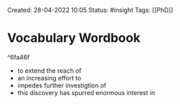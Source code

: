 Created: 28-04-2022 10:05
Status: #insight 
Tags: [[PhD]] 

# Vocabulary Wordbook

^6fa46f
- to extend the reach of
- an increasing effort to
- impedes further investigtion of
- this discovery has spurred enormous interest in